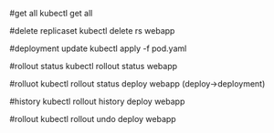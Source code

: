 #get all
kubectl get all

#delete replicaset
kubectl delete rs webapp

#deployment update
kubectl apply -f pod.yaml

#rollout status
kubectl rollout status webapp

#rolluot
kubectl rollout status deploy webapp
(deploy->deployment)

#history
kubectl rollout history deploy webapp


#rollout
kubectl rollout undo deploy webapp

